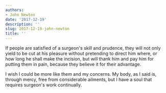 ```yaml
---
authors:
- John Newton
date: '2017-12-19'
description: ''
slug: 2017-12-19-john-newton
title: ''
---
```

If people are satisfied of a surgeon's skill and prudence, they will not only yield to be cut at his pleasure without pretending to direct him where, or how long he shall make the incision, but will thank him and pay him for putting them in pain, because they believe it for their advantage. 

I wish I could be more like them and my concerns. My body, as I said is, through mercy, free from considerable ailments, but I have a soul that requires surgeon's work continually.




